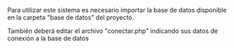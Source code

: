 ﻿Para utilizar este sistema es necesario importar la base de datos disponible en la carpeta "base de datos" del proyecto.

También deberá editar el archivo "conectar.php" indicando sus datos de conexión a la base de datos
